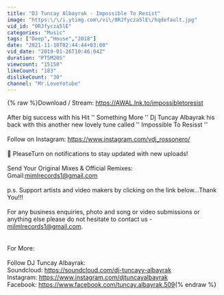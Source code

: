 ```yaml
---
title: "DJ Tuncay Albayrak - Impossible To Resist"
image: "https:\/\/i.ytimg.com\/vi\/0RJfycza5lE\/hqdefault.jpg"
vid_id: "0RJfycza5lE"
categories: "Music"
tags: ["Deep","House","2018"]
date: "2021-11-10T02:44:44+03:00"
vid_date: "2019-01-26T10:46:04Z"
duration: "PT5M20S"
viewcount: "15150"
likeCount: "183"
dislikeCount: "30"
channel: "Mr.LoveYotube"
---
```

{% raw %}Download / Stream: <a rel="nofollow" target="blank" href="https://AWAL.lnk.to/impossibletoresist">https://AWAL.lnk.to/impossibletoresist</a>  <br /><br />After big success with his Hit '' Something More '' Dj Tuncay Albayrak his back with this another new lovely tune called '' Impossible To Resisst ''<br /><br />Follow on Instagram: <a rel="nofollow" target="blank" href="https://www.instagram.com/vdj_rossonero/">https://www.instagram.com/vdj_rossonero/</a><br /><br />🔔 PleaseTurn on notifications to stay updated with new uploads!<br /><br />Send Your Original Mixes &amp; Official Remixes: Gmail:mimlrecords1@gmail.com<br /><br />p.s. Support artists and video makers by clicking on the link below...Thank You!!!<br /><br />For any business enquiries, photo and song or video submissions or anything else please do not hesitate to contact us - milmlrecords1@gmail.com.<br /><br /><br />For More:<br /><br />Follow DJ Tuncay Albayrak:<br />Soundcloud: <a rel="nofollow" target="blank" href="https://soundcloud.com/dj-tuncayy-albayrak">https://soundcloud.com/dj-tuncayy-albayrak</a><br />Instagram: <a rel="nofollow" target="blank" href="https://www.instagram.com/djtuncayalbayrak">https://www.instagram.com/djtuncayalbayrak</a><br />Facebook: <a rel="nofollow" target="blank" href="https://www.facebook.com/tuncay.albayrak.509">https://www.facebook.com/tuncay.albayrak.509</a>{% endraw %}
